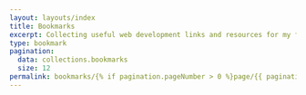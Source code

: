 ```yaml
---
layout: layouts/index
title: Bookmarks
excerpt: Collecting useful web development links and resources for my future self.
type: bookmark
pagination:
  data: collections.bookmarks
  size: 12
permalink: bookmarks/{% if pagination.pageNumber > 0 %}page/{{ pagination.pageNumber }}{% else %}index{% endif %}.html
---
```

